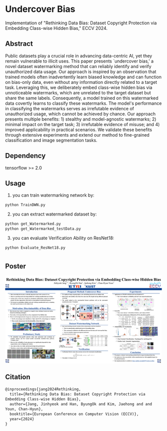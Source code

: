 # Undercover Bias

Implementation of "Rethinking Data Bias: Dataset Copyright Protection via Embedding Class-wise Hidden Bias," ECCV 2024.


## Abstract

Public datasets play a crucial role in advancing data-centric AI, yet they remain vulnerable to illicit uses. This paper presents `undercover bias,' a novel dataset watermarking method that can reliably identify and verify unauthorized data usage. Our approach is inspired by an observation that trained models often inadvertently learn biased knowledge and can function on bias-only data, even without any information directly related to a target task. Leveraging this, we deliberately embed class-wise hidden bias via unnoticeable watermarks, which are unrelated to the target dataset but share the same labels. Consequently, a model trained on this watermarked data covertly learns to classify these watermarks. The model's performance in classifying the watermarks serves as irrefutable evidence of unauthorized usage, which cannot be achieved by chance. Our approach presents multiple benefits: 1) stealthy and model-agnostic watermarks; 2) minimal impact on the target task; 3) irrefutable evidence of misuse; and 4) improved applicability in practical scenarios. We validate these benefits through extensive experiments and extend our method to fine-grained classification and image segmentation tasks.


## Dependency


<!-- dependencies: -->


tensorflow >= 2.0




## Usage

1. you can train watermarking network by:
```
python TrainDWN.py
```


2. you can extract watermarked dataset by:
```
python get_Watermarked.py
python get_Watermarked_testData.py
```


3. you can evaluate Verification Ability on ResNet18:
```
python Evaluate_ResNet18.py
```
#


## Poster

<p align="center">
  <img src="https://github.com/jjh6297/UndercoverBias/blob/main/ECCV2024-poster_Watermarking.png"/>
</p>


## Citation

```
@inproceedings{jang2024Rethinking,
  title={Rethinking Data Bias: Dataset Copyright Protection via Embedding Class-wise Hidden Bias},
  author={Jang, Jinhyeok and Han, ByungOk and Kim, Jaehong and and Youn, Chan-Hyun},
  booktitle={European Conference on Computer Vision (ECCV)},
  year={2024}
}
```
